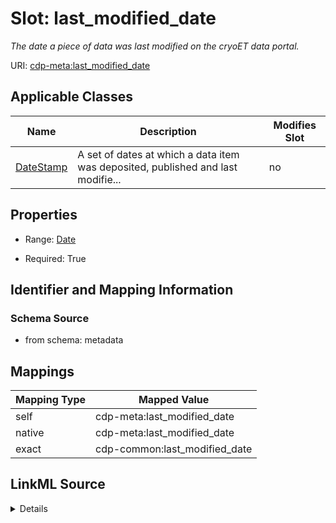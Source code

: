 

# Slot: last_modified_date


_The date a piece of data was last modified on the cryoET data portal._



URI: [cdp-meta:last_modified_date](metadatalast_modified_date)



<!-- no inheritance hierarchy -->





## Applicable Classes

| Name | Description | Modifies Slot |
| --- | --- | --- |
| [DateStamp](DateStamp.md) | A set of dates at which a data item was deposited, published and last modifie... |  no  |







## Properties

* Range: [Date](Date.md)

* Required: True





## Identifier and Mapping Information







### Schema Source


* from schema: metadata




## Mappings

| Mapping Type | Mapped Value |
| ---  | ---  |
| self | cdp-meta:last_modified_date |
| native | cdp-meta:last_modified_date |
| exact | cdp-common:last_modified_date |




## LinkML Source

<details>
```yaml
name: last_modified_date
description: The date a piece of data was last modified on the cryoET data portal.
from_schema: metadata
exact_mappings:
- cdp-common:last_modified_date
rank: 1000
alias: last_modified_date
owner: DateStamp
domain_of:
- DateStamp
range: date
required: true
inlined: true
inlined_as_list: true

```
</details>